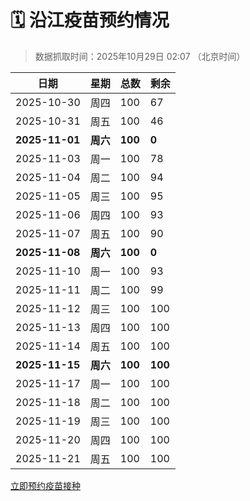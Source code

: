 # 🗓️ 沿江疫苗预约情况

> 数据抓取时间：2025年10月29日 02:07 （北京时间）

| 日期 | 星期 | 总数 | 剩余 |
|------|------|------|------|
| 2025-10-30 | 周四 | 100 | 67 |
| 2025-10-31 | 周五 | 100 | 46 |
| **2025-11-01** | **周六** | **100** | **0** |
| 2025-11-03 | 周一 | 100 | 78 |
| 2025-11-04 | 周二 | 100 | 94 |
| 2025-11-05 | 周三 | 100 | 95 |
| 2025-11-06 | 周四 | 100 | 93 |
| 2025-11-07 | 周五 | 100 | 90 |
| **2025-11-08** | **周六** | **100** | **0** |
| 2025-11-10 | 周一 | 100 | 93 |
| 2025-11-11 | 周二 | 100 | 99 |
| 2025-11-12 | 周三 | 100 | 100 |
| 2025-11-13 | 周四 | 100 | 100 |
| 2025-11-14 | 周五 | 100 | 100 |
| **2025-11-15** | **周六** | **100** | **100** |
| 2025-11-17 | 周一 | 100 | 100 |
| 2025-11-18 | 周二 | 100 | 100 |
| 2025-11-19 | 周三 | 100 | 100 |
| 2025-11-20 | 周四 | 100 | 100 |
| 2025-11-21 | 周五 | 100 | 100 |


<div class="button-container">
<a class="btn" href="http://yfzweb.ishequ.net/#/login" target="_blank">立即预约疫苗接种</a>
</div>
